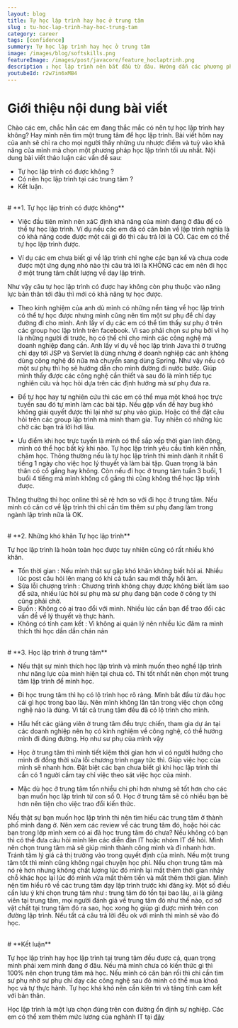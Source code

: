 ```yaml
---
layout: blog
title: Tự học lập trình hay học ở trung tâm
slug : tu-hoc-lap-trinh-hay-hoc-trung-tam
category: career
tags: [confidence]
summery: Tự học lập trình hay học ở trung tâm  
image: /images/blog/softskills.png
featureImage: /images/post/javacore/feature_hoclaptrinh.png
description : học lập trình nên bắt đầu từ đâu. Hướng dẫn các phương phương pháp học lập trình cho người tự học java. Hiểu được học lập trình là gì. Hướng dẫn con đường tự học java cơ bản tới nâng cao. Cơ hội nghề nghiệp cho các bạn sau khi tự học java.
youtubeId: r2w7in6xMB4
---
```


# **Giới thiệu nội dung bài viết**

Chào các em, chắc hẳn các em đang thắc mắc có nên tự học lập trình hay không? Hay mình nên tìm một trung tâm để học lập trình. Bài viết hôm nay của anh sẽ chỉ ra cho mọi người thấy những ưu nhược điểm và tuỳ vào khả năng của mình mà chọn một phương pháp học lập trình tối ưu nhất. Nội dung bài viết thảo luận các vấn đề sau:

- Tự học lập trình có được không ?
- Có nên học lập trình tại các trung tâm ?
- Kết luận.

<br>
# **1. Tự học lập trình có được không**

- Việc đầu tiên mình nên xáC định khả năng của mình đang ở đâu để có thể tự học lập trình. Ví dụ nếu các em đã có căn bản về lập trình nghĩa là có khả năng code được một cái gì đó thì câu trả lời là CÓ. Các em có thể tự học lập trình được. 

- Ví dụ các em chưa biết gì về lập trình chỉ nghe các bạn kể và chưa code được một ứng dụng nhỏ nào thì câu trả lời là KHÔNG các em nên đi học ở một trung tâm chất lượng về dạy lập trình. 

Như vậy câu tự học lập trình có được hay không còn phụ thuộc vào năng lực bản thân tới đâu thì mới có khả năng tự học được.

- Theo kinh nghiệm của anh dù mình có những nền tảng về học lập trình có thể tự học được nhưng mình cũng nên tìm một sư phụ để chỉ dạy đường đi cho mình. Anh lấy ví dụ các em có thể tìm thấy sư phụ ở trên các group học lập trình trên facebook. Vì sao phải chọn sư phụ bởi vì họ là những người đi trước, họ có thể chỉ cho mình các công nghệ mà doanh nghiệp đang cần. Anh lấy ví dụ về học lập trình Java thì ở trường chỉ dạy tới JSP và Servlet là dừng nhưng ở doanh nghiệp các anh không dùng công nghệ đó nữa mà chuyển sang dùng Spring. Như vậy nếu có một sư phụ thì họ sẽ hướng dẫn cho mình đường đi nước bước. Giúp mình thấy được các công nghệ cần thiết và sau đó là mình tiếp tục nghiên cứu và học hỏi dựa trên các định hướng mà sư phụ đưa ra.

- Để tự học hay tự nghiên cứu thì các em có thể mua một khoá học trực tuyến sau đó tự mình làm các bài tập. Nếu gặp vấn đề hay bug khó không giải quyết được thì lại nhờ sư phụ vào giúp. Hoặc có thể đặt câu hỏi trên các group lập trình mà mình tham gia. Tuy nhiên có những lúc chờ các bạn trả lời hơi lâu.

- Ưu điểm khi học trực tuyến là mình có thể sắp xếp thời gian linh động, mình có thể học bất kỳ khi nào. Tự học lập trình yêu cầu tính kiên nhẫn, chăm học. Thông thường nếu là tự học lập trình thì mình dành ít nhất 6 tiếng 1 ngày cho việc học lý thuyết và làm bài tập. Quan trọng là bản thân có cố gắng hay không. Còn nếu đi học ở trung tâm tuần 3 buổi, 1 buổi 4 tiếng mà mình không cố gắng thì cũng không thể học lập trình được.

Thông thường thì học online thì sẽ rẻ hơn so với đi học ở trung tâm. Nếu mình có căn cơ về lập trình thì chỉ cần tìm thêm sư phụ đang làm trong ngành lập trình nữa là OK.


<br>
# **2. Những khó khăn Tự học lập trình**

Tự học lập trình là hoàn toàn học được tuy nhiên cũng có rất nhiều khó khăn.

- Tốn thời gian 		: Nếu mình thật sự  gặp khó khăn không biết hỏi ai. Nhiều lúc post câu hỏi lên mạng có khi cả tuần sau mới thấy hồi âm.
- Sửa lỗi chương trình 	: Chương trình không chạy được không biết làm sao để sửa, nhiều lúc hỏi sư phụ mà sư phụ đang bận code ở công ty thì cũng phải chờ.
- Buồn					: Không có ai trao đổi với mình. Nhiều lúc cần bạn để trao đổi các vấn đề về lý thuyết và thực hành.
- Không có tính cam kết : Vì không ai quản lý nên nhiều lúc đâm ra mình thích thì học dần dần chán nản

<br>
# **3. Học lập trình ở trung tâm**

- Nếu thật sự mình thích học lập trình và mình muốn theo nghề lập trình như năng lực của mình hiện tại chưa có. Thì tốt nhất nên chọn một
trung tâm lập trình để mình học.

- Đi học trung tâm thì họ có lộ trình học rõ ràng. Mình bắt đầu từ đâu học cái gì học trong bao lâu. Nên mình không lăn tăn trong việc chọn công nghệ nào là đúng. Vì tất cả trung tâm đều đã có lộ trình cho mình.

- Hầu hết các giảng viên ở trung tâm đều trực chiến, tham gia dự án tại các doanh nghiệp nên họ có kinh nghiệm về công nghệ, có thể hướng mình đi đúng đường. Họ như sư phụ của mình vậy

- Học ở trung tâm thì mình tiết kiệm thời gian hơn vì có người hướng cho mình đi đồng thời sửa lỗi chương trình ngay tức thì. Giúp việc học của mình sẽ nhanh hơn. Đặt biệt các bạn chưa biết gì khi học lập trình thì cần có 1 người cầm tay chỉ việc theo sát việc học của mình.

- Mặc dù học ở trung tâm tốn nhiều chi phí hơn nhưng sẽ tốt hơn cho các bạn muốn học lập trình từ con số 0. Học ở trung tâm sẽ có nhiều bạn bè hơn nên tiện cho việc trao đổi kiến thức.

Nếu thật sự bạn muốn học lập trình thì nên tìm hiểu các trung tâm ở thành phố mình đang ở. Nên xem các review về các trung tâm đó, hoặc hỏi các bạn trong lớp mình xem có ai đã học trung tâm đó chưa? Nếu không có bạn thì có thể đưa câu hỏi mình lên các diễn đàn IT hoặc nhóm IT để hỏi. Mình nên chọn trung tâm mà sẽ giúp mình thành công mình và đi nhanh hơn. Tránh tâm lý giá cả thị trường vào trong quyết định của mình.
Nếu một trung tâm tốt thì mình cũng không ngại chuyện học phí. Nếu chọn trung tâm mà nó rẻ hơn nhưng không chất lượng lúc đó mình lại mất thêm thời gian nhảy chỗ khác học lại lúc đó mình vừa mất thêm tiền và mất thêm thời gian. Mình nên tìm hiểu rõ về các trung tâm dạy lập trình trước khi đăng ký. Một số điều cần lưu ý khi chọn trung tâm như : trung tâm đó tồn tại bao lâu, ai là giảng viên tại trung tâm, mọi người đánh giá về trung tâm đó như thế nào, cơ sở vật chất tại trung tâm đó ra sao, học xong họ giúp gì được mình trên con đường lập trình. Nếu tất cả câu trả lời đều  ok với mình thì mình sẽ vào đó học. 

<br>
# **Kết luận**

Tự học lập trình hay học lập trình tại trung tâm đều được cả, quan trọng mình phải xem mình đang ở đâu. Nếu mà mình chưa có kiến thức gì thì 100% nên chọn trung tâm mà học. Nếu mình có căn bản rồi thì chỉ cần tìm sư phụ nhờ sư phụ chỉ dạy các công nghệ sau đó mình có thể mua khoá học và tự thực hành. Tự học khá khó nên cần kiên trì và tăng tính cam kết với bản thân.

Học lập trình là một lựa chọn đúng trên con đường ổn định sự nghiệp. Các em có thể xem thêm mức lương của nghành IT tại [đây](https://levunguyen.com/career/2020/05/04/xu-huong-nghanh-lap-trinh/)


